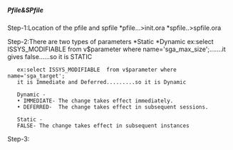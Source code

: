 ##### Pfile&SPfile
Step-1:Location of the pfile and spfile
       *pfile...>init<SID>.ora
       *spfile..>spfile<SID>.ora


Step-2:There are two types of parameters
       *Static
       *Dynamic
       ex:select ISSYS_MODIFIABLE  from v$parameter where name='sga_max_size';.......it gives false......so it is STATIC
       
       ex:select ISSYS_MODIFIABLE  from v$parameter where name='sga_target';
       it is Immediate and Deferred.........so it is Dynamic

       Dynamic -  
       • IMMEDIATE- The change takes effect immediately. 
       • DEFERRED-  The change takes effect in subsequent sessions. 
        
       Static -  
       FALSE- The change takes effect in subsequent instances


Step-3: